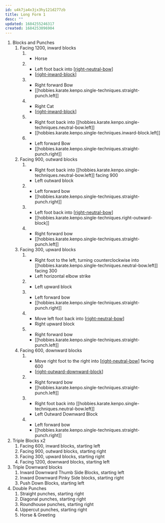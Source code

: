```yaml
---
id: u4k7ja4x3jx3hy121d277zb
title: Long Form 1
desc: ""
updated: 1684255246317
created: 1684253096904
---
```


1. Blocks and Punches
   1. Facing 1200, inward blocks
      1. - Horse
      2. - Left foot back into [[right-neutral-bow]]
         - [[right-inward-block]]
      3. - Right forward Bow
         - [[hobbies.karate.kenpo.single-techniques.straight-punch.left]]
      4. - Right Cat
         - [[right-inward-block]]
      5. - Right foot back into [[hobbies.karate.kenpo.single-techniques.neutral-bow.left]]
         - [[hobbies.karate.kenpo.single-techniques.inward-block.left]]
      6. - Left forward Bow
         - [[hobbies.karate.kenpo.single-techniques.straight-punch.right]]
   1. Facing 900, outward blocks
      1. - Right foot back into [[hobbies.karate.kenpo.single-techniques.neutral-bow.left]] facing 900
         - Left outward block
      2. - Left forward bow
         - [[hobbies.karate.kenpo.single-techniques.straight-punch.right]]
      3. - Left foot back into [[right-neutral-bow]]
         - [[hobbies.karate.kenpo.single-techniques.right-outward-block]]
      4. - Right forward bow
         - [[hobbies.karate.kenpo.single-techniques.straight-punch.left]]
   1. Facing 300, upward blocks
      1. - Right foot to the left, turning counterclockwise into [[hobbies.karate.kenpo.single-techniques.neutral-bow.left]] facing 300
         - Left horizontal elbow strike
      2. - Left upward block
      3. - Left forward bow
         - [[hobbies.karate.kenpo.single-techniques.straight-punch.right]]
      4. - Move left foot back into [[right-neutral-bow]]
         - Right upward block
      5. - Right forward bow
         - [[hobbies.karate.kenpo.single-techniques.straight-punch.left]]
   1. Facing 600, downward blocks
      1. - Move right foot to the right into [[right-neutral-bow]] facing 600
         - [[right-outward-downward-block]]
      2. - Right forward bow
         - [[hobbies.karate.kenpo.single-techniques.straight-punch.left]]
      3. - Right foot back into [[hobbies.karate.kenpo.single-techniques.neutral-bow.left]]
         - Left Outward Downward Block
      4. - Left forward bow
         - [[hobbies.karate.kenpo.single-techniques.straight-punch.right]]
2. Triple Blocks x2
   1. Facing 600, inward blocks, starting left
   2. Facing 900, outward blocks, starting right
   3. Facing 300, upward blocks, starting right
   4. Facing 1200, downward blocks, starting left
3. Triple Downward blocks
   1. Inward Downward Thumb Side Blocks, starting left
   2. Inward Downward Pinky Side blocks, starting right
   3. Push Down Blocks, starting left
4. Double Punches
   1. Straight punches, starting right
   2. Diagonal punches, starting right
   3. Roundhouse punches, starting right
   4. Uppercut punches, starting right
   5. Horse & Greeting


[//begin]: # "Autogenerated link references for markdown compatibility"
[right-neutral-bow]: ../single-techniques/right-neutral-bow "Right Neutral Bow"
[right-inward-block]: ../single-techniques/right-inward-block "Right Inward Block"
[right-outward-downward-block]: ../single-techniques/right-outward-downward-block "Right Outward Downward Block 🤛↘️"
[//end]: # "Autogenerated link references"

